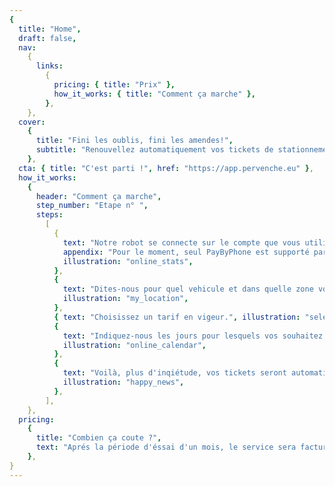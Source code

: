 ```yaml
---
{
  title: "Home",
  draft: false,
  nav:
    {
      links:
        {
          pricing: { title: "Prix" },
          how_it_works: { title: "Comment ça marche" },
        },
    },
  cover:
    {
      title: "Fini les oublis, fini les amendes!",
      subtitle: "Renouvellez automatiquement vos tickets de stationnement grâce à Pervenche.",
    },
  cta: { title: "C'est parti !", href: "https://app.pervenche.eu" },
  how_it_works:
    {
      header: "Comment ça marche",
      step_number: "Etape n° ",
      steps:
        [
          {
            text: "Notre robot se connecte sur le compte que vous utilisez habituellement pour prendre vos tickets de stationnement à votre place.",
            appendix: "Pour le moment, seul PayByPhone est supporté par la plateforme, les autres applications seront ajoutées via de prochaines mises à jour. Vos données de connection sont cryptées, personne ne peut y avoir accés, pas même pervenche !",
            illustration: "online_stats",
          },
          {
            text: "Dites-nous pour quel vehicule et dans quelle zone vous souhaitez vous stationner.",
            illustration: "my_location",
          },
          { text: "Choisissez un tarif en vigeur.", illustration: "select" },
          {
            text: "Indiquez-nous les jours pour lesquels vos souhaitez être couvert par un renouvellement automatique.",
            illustration: "online_calendar",
          },
          {
            text: "Voilà, plus d'inqiétude, vos tickets seront automatiquement renouvelés dès qu'ils arriveront à expiration.",
            illustration: "happy_news",
          },
        ],
    },
  pricing:
    {
      title: "Combien ça coute ?",
      text: "Aprés la période d'éssai d'un mois, le service sera facturé **10€ par mois**. A Paris le forfait post stationnement est fixé à 50 € et il est possible d'etre verbailser deux fois par jour soit 100€ d'amende potentiel en cas d'oublis de ticket.",
    },
}
---
```

